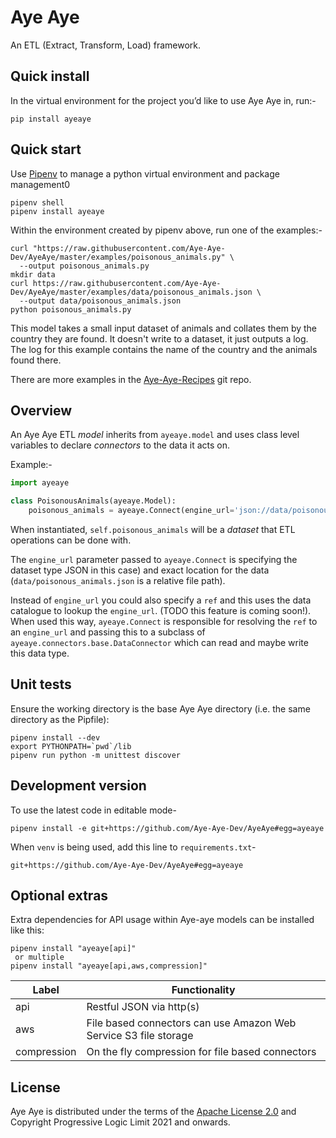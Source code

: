 # Aye Aye

An ETL (Extract, Transform, Load) framework.

## Quick install

In the virtual environment for the project you’d like to use Aye Aye in, run:-

```shell
pip install ayeaye
```

## Quick start

Use [Pipenv](https://pipenv.pypa.io/en/latest/) to manage a python virtual environment and package management0

```shell
pipenv shell
pipenv install ayeaye
```

Within the environment created by pipenv above, run one of the examples:-

```shell
curl "https://raw.githubusercontent.com/Aye-Aye-Dev/AyeAye/master/examples/poisonous_animals.py" \
  --output poisonous_animals.py
mkdir data
curl https://raw.githubusercontent.com/Aye-Aye-Dev/AyeAye/master/examples/data/poisonous_animals.json \
  --output data/poisonous_animals.json
python poisonous_animals.py 
```

This model takes a small input dataset of animals and collates them by the country they are found. It doesn't write to a dataset, it just outputs a log. The log for this example contains the name of the country and the animals found there.

There are more examples in the [Aye-Aye-Recipes](https://github.com/Aye-Aye-Dev/Aye-Aye-Recipes) git repo.


## Overview

An Aye Aye ETL *model* inherits from `ayeaye.model` and uses class level variables to declare *connectors* to the data it acts on.

Example:-

```python
import ayeaye

class PoisonousAnimals(ayeaye.Model):
    poisonous_animals = ayeaye.Connect(engine_url='json://data/poisonous_animals.json')
```

When instantiated, `self.poisonous_animals` will be a *dataset* that ETL operations can be done with.

The `engine_url` parameter passed to `ayeaye.Connect` is specifying the dataset type JSON in this case) and exact location for the data (`data/poisonous_animals.json` is a relative file path).

Instead of `engine_url` you could also specify a `ref` and this uses the data catalogue to lookup the `engine_url`. (TODO this feature is coming soon!). When used this way, `ayeaye.Connect` is responsible for resolving the `ref` to an `engine_url` and passing this to a subclass of `ayeaye.connectors.base.DataConnector` which can read and maybe write this data type.


## Unit tests

Ensure the working directory is the base Aye Aye directory (i.e. the same directory as the Pipfile):
```shell
pipenv install --dev
export PYTHONPATH=`pwd`/lib
pipenv run python -m unittest discover
```

## Development version

To use the latest code in editable mode-

```shell
pipenv install -e git+https://github.com/Aye-Aye-Dev/AyeAye#egg=ayeaye
```

When `venv` is being used, add this line to `requirements.txt`-

```
git+https://github.com/Aye-Aye-Dev/AyeAye#egg=ayeaye
```

## Optional extras

Extra dependencies for API usage within Aye-aye models can be installed like this:

```shell
pipenv install "ayeaye[api]"
 or multiple
pipenv install "ayeaye[api,aws,compression]"
```

| Label | Functionality |
| --- | --- |
| api | Restful JSON via http(s) |
| aws | File based connectors can use Amazon Web Service S3 file storage |
| compression | On the fly compression for file based connectors |


## License

Aye Aye is distributed under the terms of the [Apache License 2.0](https://www.apache.org/licenses/LICENSE-2.0.html) and Copyright Progressive Logic Limit 2021 and onwards.
